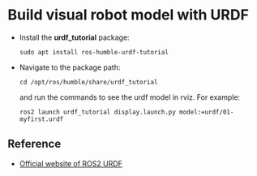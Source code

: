 # Build visual robot model with URDF
- Install the **urdf_tutorial** package:
    ```
    sudo apt install ros-humble-urdf-tutorial
    ```
- Navigate to the package path:
    ```
    cd /opt/ros/humble/share/urdf_tutorial
    ```

    and run the commands to see the urdf model in rviz. For example:
    ```
    ros2 launch urdf_tutorial display.launch.py model:=urdf/01-myfirst.urdf
    ``` 

## Reference
- [Official website of ROS2 URDF](https://docs.ros.org/en/humble/Tutorials/Intermediate/URDF/Building-a-Visual-Robot-Model-with-URDF-from-Scratch.html)